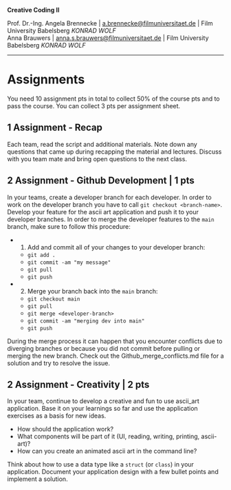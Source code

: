 **Creative Coding II**

Prof. Dr.-Ing. Angela Brennecke | a.brennecke@filmuniversitaet.de | Film University Babelsberg *KONRAD WOLF*   
Anna Brauwers | anna.s.brauwers@filmuniversitaet.de | Film University Babelsberg *KONRAD WOLF*

---

# Assignments

You need 10 assignment pts in total to collect 50% of the course pts and to pass the course. You can collect 3 pts per assignment sheet.

## 1 Assignment - Recap

Each team, read the script and additional materials. Note down any questions that came up during recapping the material and lectures. Discuss with you team mate and bring open questions to the next class.


## 2 Assignment - Github Development | 1 pts

In your teams, create a developer branch for each developer. In order to work on the developer branch you have to call `git checkout <branch-name>`. Develop your feature for the ascii art application and push it to your developer branches. In order to merge the developer features to the `main` branch, make sure to follow this procedure:

- 1. Add and commit all of your changes to your developer branch: 
  - `git add .` 
  - `git commit -am "my message"`
  - `git pull`
  - `git push`
- 2. Merge your branch back into the `main` branch:
  - `git checkout main`
  - `git pull`
  - `git merge <developer-branch>`
  - `git commit -am "merging dev into main"`
  - `git push`

During the merge process it can happen that you encounter conflicts due to diverging branches or because you did not commit before pulling or merging the new branch. Check out the Github_merge_conflicts.md file for a solution and try to resolve the issue. 


## 2 Assignment - Creativity | 2 pts

In your team, continue to develop a creative and fun to use ascii_art application. Base it on your learnings so far and use the application exercises as a basis for new ideas. 
- How should the application work? 
- What components will be part of it (UI, reading, writing, printing, ascii-art)? 
- How can you create an animated ascii art in the command line? 

Think about how to use a data type like a `struct` (or `class`) in your application. Document your application design with a few bullet points and implement a solution.